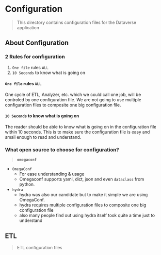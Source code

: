 # Configuration
> This directory contains configuration files for the Dataverse application


## About Configuration

### 2 Rules for configuration
1. `One file` rules `ALL`
2. `10 Seconds` to know what is going on

#### `One file` rules `ALL`
One cycle of ETL, Analyzer, etc. which we could call one job, will be controled by one configuration file. We are not going to use multiple configuration files to composite one big configuration file.

#### `10 Seconds` to know what is going on
The reader should be able to know what is going on in the configuration file within 10 seconds. This is to make sure the configuration file is easy and small enough to read and understand.


### What open source to choose for configuration?
> **`omegaconf`**

- `OmegaConf`
    - For ease understanding & usage
    - Omegaconf supports yaml, dict, json and even `dataclass` from python.
- `hydra`
    - hydra was also our candidate but to make it simple we are using OmegaConf. 
    - hydra requires multiple configuration files to composite one big configuration file
    - also many people find out using hydra itself took quite a time just to understand


## ETL
> ETL configuration files
